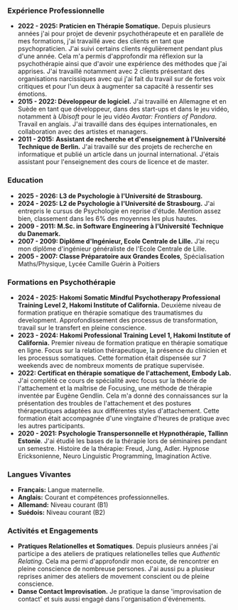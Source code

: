 
### Expérience Professionnelle 
- **2022 - 2025: Praticien en Thérapie Somatique.** Depuis plusieurs années j'ai pour projet de devenir psychothérapeute et en parallèle de mes formations, j'ai travaillé avec des clients en tant que psychopraticien. J'ai suivi certains clients régulièrement pendant plus d'une année. Cela m'a permis d'approfondir ma réflexion sur la psychothérapie ainsi que d'avoir une expérience des méthodes que j'ai apprises. J'ai travaillé notamment avec 2 clients présentant des organisations narcissiques avec qui j'ai fait du travail sur de fortes voix critiques et pour l'un deux à augmenter sa capacité à ressentir ses émotions.
- **2015 - 2022: Développeur de logiciel.** J'ai travaillé en Allemagne et en Suède en tant que développeur, dans des start-ups et dans le jeu vidéo, notamment à *Ubisoft* pour le jeu vidéo *Avatar: Frontiers of Pandora*. Travail en anglais. J'ai travaillé dans des équipes internationales, en collaboration avec des artistes et managers.
- **2011 - 2015:** **Assistant de recherche et d'enseignement à l'Université Technique de Berlin.** J'ai travaillé sur des projets de recherche en informatique et publié un article dans un journal international. J'étais assistant pour l'enseignement des cours de licence et de master. 
### Education
- **2025 - 2026: L3 de Psychologie à l'Université de Strasbourg.**
- **2024 - 2025: L2 de Psychologie à l'Université de Strasbourg.** J'ai entrepris le cursus de Psychologie en reprise d'étude. Mention assez bien, classement dans les 6% des moyennes les plus hautes. 
- **2009 - 2011: M.Sc. in Software Engineering à l'Université Technique du Danemark.**
- **2007 - 2009: Diplôme d'Ingénieur, Ecole Centrale de Lille.** J’ai reçu mon diplôme d'ingénieur généraliste de l'Ecole Centrale de Lille.
- **2005 - 2007: Classe Préparatoire aux Grandes Ecoles**, Spécialisation Maths/Physique, Lycée Camille Guérin à Poitiers
### Formations en Psychothérapie
- **2024 - 2025: Hakomi Somatic Mindful Psychotherapy Professional Training Level 2, Hakomi Institute of California.** Deuxième niveau de formation pratique en thérapie somatique des traumatismes du development. Approfondissement des processus de transformation, travail sur le transfert en pleine conscience.
- **2023 - 2024: Hakomi Professional Training Level 1, Hakomi Institute of California.** Premier niveau de formation pratique en thérapie somatique en ligne. Focus sur la relation thérapeutique, la présence du clinicien et les processus somatiques. Cette formation était dispensée sur 7 weekends avec de nombreux moments de pratique supervisée.
- **2022: Certificat en thérapie somatique de l'attachement, Embody Lab.** J'ai complété ce cours de spécialité avec focus sur la théorie de l'attachement et la maîtrise de Focusing, une méthode de thérapie inventée par Eugène Gendlin. Cela m'a donné des connaissances sur la présentation des troubles de l'attachement et des postures thérapeutiques adaptées aux différentes styles d'attachement. Cette formation était accompagnée d'une vingtaine d'heures de pratique avec les autres participants.
- **2020 - 2021: Psychologie Transpersonnelle et Hypnothérapie, Tallinn Estonie**. J'ai étudié les bases de la thérapie lors de séminaires pendant un semestre. Histoire de la thérapie: Freud, Jung, Adler. Hypnose Ericksonienne, Neuro Linguistic Programming, Imagination Active.
### Langues Vivantes 
- **Français:** Langue maternelle.
- **Anglais:** Courant et compétences professionnelles.
- **Allemand:** Niveau courant (B1)
- **Suédois:** Niveau courant (B2)
### Activités et Engagements
- **Pratiques Relationelles et Somatiques**. Depuis plusieurs années j'ai participe a des ateliers de pratiques relationelles telles que *Authentic Relating*. Cela ma permi d'approfondir mon ecoute, de rencontrer en pleine conscience de nombreuse persones. J'ai aussi pu a plusieur reprises animer des ateliers de movement conscient ou de pleine conscience.
- **Danse Contact Improvisation.** Je pratique la danse 'improvisation de contact' et suis aussi engagé dans l'organisation d'événements.